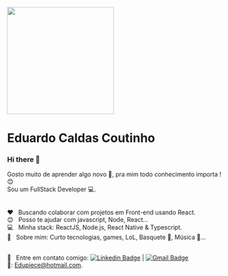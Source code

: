 <img width="250px" src="https://avatars.githubusercontent.com/u/24902151?s=460&u=aaccad4cadf1ca5dbee33a9c89d75325a23b899b&v=4">

# Eduardo Caldas Coutinho

### Hi there 👋
Gosto muito de aprender algo novo :seedling:, pra mim todo conhecimento importa ! :blush:<br/>
Sou um FullStack Developer :computer:.

<br/> :heart: &nbsp; Buscando colaborar com projetos em Front-end usando React.
 <br/> :blush: &nbsp; Posso te ajudar com javascript, Node, React...
 <br/> :computer: &nbsp; Minha stack: ReactJS, Node.js, React Native & Typescript.
<br/> :speech_balloon:  &nbsp; Sobre mim: Curto tecnologias, games, LoL, Basquete :basketball:, Música :musical_note:...

 <br/> :email: &nbsp; Entre em contato comigo: [![Linkedin Badge](https://img.shields.io/badge/-EduardoCoutinho-blue?style=flat-square&logo=Linkedin&logoColor=white&link=https://www.linkedin.com/in/eduardo-coutinho/)](https://www.linkedin.com/in/eduardo-coutinho-190a27128/) 
| 
[![Gmail Badge](https://img.shields.io/badge/-Eduardo.Caldas.Coutinho@gmail.com-c14438?style=flat-square&logo=Gmail&logoColor=white&link=mailto:Eduardo.Caldas.Coutinho@gmail.com)](mailto:Eduardo.Caldas.Coutinho@gmail.com)
<br/>:email:: Edupiece@hotmail.com.
